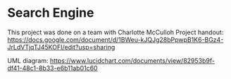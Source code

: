 # Search Engine
This project was done on a team with Charlotte McCulloh
Project handout: https://docs.google.com/document/d/1BWeu-kJQJg28bPpwpB1K6-BGz4-JrLdVTjqTJ45KOFI/edit?usp=sharing

UML diagram: https://www.lucidchart.com/documents/view/82953b9f-df41-48c1-8b33-e6b11ab01c60
